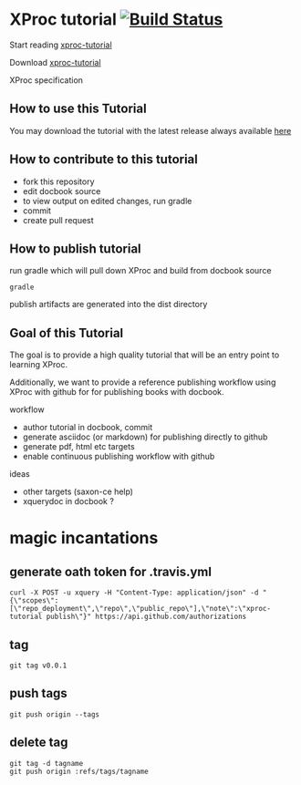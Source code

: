 # XProc tutorial [![Build Status](https://magnum.travis-ci.com/xquery/xproc-tutorial.svg?token=UNXhdYp7dYgp5Vyh8ZNz&branch=master)](https://magnum.travis-ci.com/xquery/xproc-tutorial)

Start reading [xproc-tutorial](https://github.com/xquery/xproc-tutorial/blob/master/tutorial/tutorial.asciidoc) 

Download [xproc-tutorial](https://github.com/xquery/xproc-tutorial/releases/latest) 

XProc specification


## How to use this Tutorial

You may download the tutorial with the latest release always available [here](https://github.com/xquery/xproc-tutorial/releases/latest)

## How to contribute to this tutorial

* fork this repository
* edit docbook source
* to view output on edited changes, run gradle
* commit
* create pull request

## How to publish tutorial

run gradle which will pull down XProc and build from docbook source

```
gradle
```

publish artifacts are generated into the dist directory

## Goal of this Tutorial

The goal is to provide a high quality tutorial that will be an entry point to learning XProc. 

Additionally, we want to provide a reference publishing workflow using XProc with github for for publishing books with docbook.

workflow
* author tutorial in docbook, commit
* generate asciidoc (or markdown) for publishing directly to github
* generate pdf, html etc targets 
* enable continuous publishing workflow with github

ideas
* other targets (saxon-ce help)
* xquerydoc in docbook ?

# magic incantations 

## generate oath token for .travis.yml
```
curl -X POST -u xquery -H "Content-Type: application/json" -d "{\"scopes\":[\"repo_deployment\",\"repo\",\"public_repo\"],\"note\":\"xproc-tutorial publish\"}" https://api.github.com/authorizations
```
## tag
```
git tag v0.0.1
```

## push tags
```
git push origin --tags
```

## delete tag
```
git tag -d tagname
git push origin :refs/tags/tagname
```
